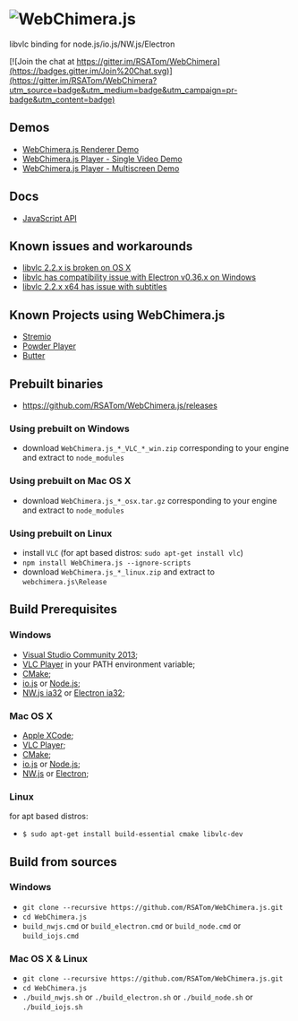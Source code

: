 # <img alt="WebChimera.js" src="https://raw.githubusercontent.com/jaruba/wcjs-logos/master/logos/small/webchimera.png">
libvlc binding for node.js/io.js/NW.js/Electron

[![Join the chat at https://gitter.im/RSATom/WebChimera](https://badges.gitter.im/Join%20Chat.svg)](https://gitter.im/RSATom/WebChimera?utm_source=badge&utm_medium=badge&utm_campaign=pr-badge&utm_content=badge)

## Demos
* [WebChimera.js Renderer Demo](https://github.com/RSATom/wcjs-ugly-demo)
* [WebChimera.js Player - Single Video Demo](https://github.com/jaruba/node-vlcPlayer-demo)
* [WebChimera.js Player - Multiscreen Demo](https://github.com/jaruba/node-vlc-multiscreen)

## Docs
* [JavaScript API](https://github.com/RSATom/WebChimera.js/wiki/JavaScript-API)

## Known issues and workarounds
* [libvlc 2.2.x is broken on OS X ](https://github.com/RSATom/WebChimera.js/wiki/Due-to-bug-libvlc-2.2.1-could-not-be-used-as-is-outside-VLC.app-on-Mac-OS-X)
* [libvlc has compatibility issue with Electron v0.36.x on Windows](https://github.com/RSATom/WebChimera.js/wiki/Electron-v0.36.x-compatibility-issue-on-Windows)
* [libvlc 2.2.x x64 has issue with subtitles](https://github.com/RSATom/WebChimera.js/issues/65)

## Known Projects using WebChimera.js
* [Stremio](http://www.strem.io/)
* [Powder Player](http://powder.media/)
* [Butter](http://butterproject.org/)

## Prebuilt binaries
* https://github.com/RSATom/WebChimera.js/releases

### Using prebuilt on Windows
* download `WebChimera.js_*_VLC_*_win.zip` corresponding to your engine and extract to `node_modules`

### Using prebuilt on Mac OS X
* download `WebChimera.js_*_osx.tar.gz` corresponding to your engine and extract to `node_modules`

### Using prebuilt on Linux
* install `VLC` (for apt based distros: `sudo apt-get install vlc`)
* `npm install WebChimera.js --ignore-scripts`
* download `WebChimera.js_*_linux.zip` and extract to `webchimera.js\Release`

## Build Prerequisites
### Windows
* [Visual Studio Community 2013](https://www.visualstudio.com/en-us/products/visual-studio-community-vs.aspx);
* [VLC Player](http://www.videolan.org/vlc/download-windows.html) in your PATH environment variable;
* [CMake](http://www.cmake.org/);
* [io.js](https://iojs.org) or [Node.js](https://nodejs.org);
* [NW.js ia32](http://nwjs.io/) or [Electron ia32](http://electron.atom.io/);

### Mac OS X
* [Apple XCode](https://developer.apple.com/xcode/);
* [VLC Player](http://www.videolan.org/vlc/download-macosx.html);
* [CMake](http://www.cmake.org/);
* [io.js](https://iojs.org) or [Node.js](https://nodejs.org);
* [NW.js](http://nwjs.io/) or [Electron](http://electron.atom.io/);

### Linux
for apt based distros:
* `$ sudo apt-get install build-essential cmake libvlc-dev`

## Build from sources
### Windows
* `git clone --recursive https://github.com/RSATom/WebChimera.js.git`
* `cd WebChimera.js`
* `build_nwjs.cmd` or `build_electron.cmd` or `build_node.cmd` or `build_iojs.cmd`

### Mac OS X & Linux
* `git clone --recursive https://github.com/RSATom/WebChimera.js.git`
* `cd WebChimera.js`
* `./build_nwjs.sh` or `./build_electron.sh` or `./build_node.sh` or `./build_iojs.sh`
